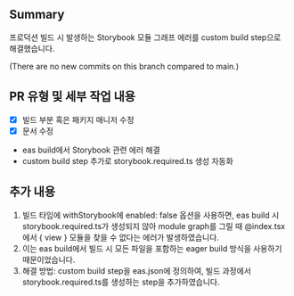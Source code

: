 ## Summary

프로덕션 빌드 시 발생하는 Storybook 모듈 그래프 에러를 custom build step으로 해결했습니다.

(There are no new commits on this branch compared to main.)

## PR 유형 및 세부 작업 내용

- [x] 빌드 부분 혹은 패키지 매니저 수정
- [x] 문서 수정

- eas build에서 Storybook 관련 에러 해결
- custom build step 추가로 storybook.required.ts 생성 자동화

## 추가 내용

1. 빌드 타임에 withStorybook에 enabled: false 옵션을 사용하면, eas build 시 storybook.required.ts가 생성되지 않아 module graph를 그릴 때 @index.tsx에서 { view } 모듈을 찾을 수 없다는 에러가 발생하였습니다.
2. 이는 eas build에서 빌드 시 모든 파일을 포함하는 eager build 방식을 사용하기 때문이었습니다.
3. 해결 방법: custom build step을 eas.json에 정의하여, 빌드 과정에서 storybook.required.ts를 생성하는 step을 추가하였습니다.
